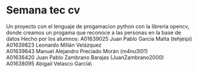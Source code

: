 # Semana tec cv
 Un proyecto con el lenguaje de progamacion python con la libreria opencv, donde creamos un progama que reconoce a las personas en la base de datos
 Hecho por los alumnos:
 A01639025 Juan Pablo García Malta (tehjeipi)\
 A01639823 Leonardo Millán Velázquez\
 A01639643 Manuel Alejandro Preciado Morán (m4nu3l01)\
 A01636420 Juan Pablo Zambrano Barajas (JuanZambrano2000)\
 A01638095 Abigail Velasco García\